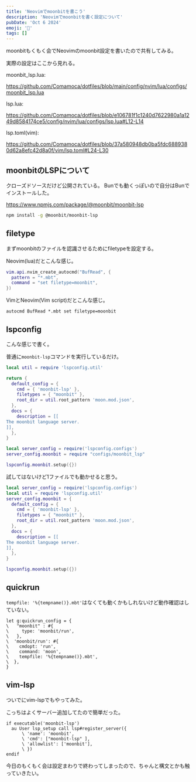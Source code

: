 ```yaml
---
title: 'Neovimでmoonbitを書こう'
description: 'Neovimでmoonbitを書く設定について'
pubDate: 'Oct 6 2024'
emoji: '🦊'
tags: []
---
```


moonbitもくもく会でNeovimのmoonbit設定を書いたので共有してみる。

実際の設定はここから見れる。

moonbit_lsp.lua:

https://github.com/Comamoca/dotfiles/blob/main/config/nvim/lua/configs/moonbit_lsp.lua

lsp.lua:

https://github.com/Comamoca/dotfiles/blob/e106781f1c1240d7622980a1a1249d8584174ce5/config/nvim/lua/configs/lsp.lua#L12-L14

lsp.toml(vim):

https://github.com/Comamoca/dotfiles/blob/37a580948db0ba5fdc6889380d62a8efc42d8a0f/vim/lsp.toml#L24-L30

## moonbitのLSPについて

クローズドソースだけど公開されている。
Bunでも動くっぽいので自分はBunでインストールした。

https://www.npmjs.com/package/@moonbit/moonbit-lsp

```sh
npm install -g @moonbit/moonbit-lsp
```

## filetype

まずmoonbitのファイルを認識させるためにfiletypeを設定する。

Neovim(lua)だとこんな感じ。

```lua
vim.api.nvim_create_autocmd("BufRead", {
  pattern = "*.mbt",
  command = "set filetype=moonbit",
})
```

VimとNeovim(Vim script)だとこんな感じ。

```vim
autocmd BufRead *.mbt set filetype=moonbit
```

## lspconfig

こんな感じで書く。

普通に`moonbit-lsp`コマンドを実行しているだけ。

```lua
local util = require 'lspconfig.util'

return {
  default_config = {
    cmd = { 'moonbit-lsp' },
    filetypes = { "moonbit" },
    root_dir = util.root_pattern 'moon.mod.json',
  },
  docs = {
    description = [[
The moonbit language server.
]],
  },
}
```

```lua
local server_config = require('lspconfig.configs')
server_config.moonbit = require "configs/moonbit_lsp"

lspconfig.moonbit.setup({})
```

試してはないけど1ファイルでも動かせると思う。

```lua
local server_config = require('lspconfig.configs')
local util = require 'lspconfig.util'
server_config.moonbit = {
  default_config = {
    cmd = { 'moonbit-lsp' },
    filetypes = { "moonbit" },
    root_dir = util.root_pattern 'moon.mod.json',
  },
  docs = {
    description = [[
The moonbit language server.
]],
  },
}

lspconfig.moonbit.setup({})
```

## quickrun

`tempfile: '%{tempname()}.mbt'`はなくても動くかもしれないけど動作確認はしていない。

```vim
let g:quickrun_config = {
\   "moonbit" : #{
\     type: 'moonbit/run',
\   },
\  'moonbit/run': #{
\    cmdopt: 'run',
\    command: 'moon',
\    tempfile: '%{tempname()}.mbt',
\  },
}
```

## vim-lsp

ついでにvim-lspでもやってみた。

こっちはよくサーバー追加してたので簡単だった。

```vim
if executable('moonbit-lsp')
  au User lsp_setup call lsp#register_server({
      \ 'name': 'moonbit',
      \ 'cmd': ["moonbit-lsp" ],
      \ 'allowlist': ['moonbit'],
      \ })
endif
```

今日のもくもく会は設定まわりで終わってしまったので、ちゃんと構文とかも触っていきたい。

